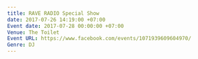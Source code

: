 ```yaml
---
title: RAVE RADIO Special Show
date: 2017-07-26 14:19:00 +07:00
Event date: 2017-07-28 00:00:00 +07:00
Venue: The Toilet
Event URL: https://www.facebook.com/events/1071939609604970/
Genre: DJ
---
```


